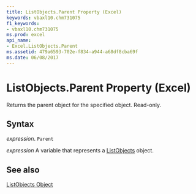 ```yaml
---
title: ListObjects.Parent Property (Excel)
keywords: vbaxl10.chm731075
f1_keywords:
- vbaxl10.chm731075
ms.prod: excel
api_name:
- Excel.ListObjects.Parent
ms.assetid: 479a6593-702e-f834-a944-a68df8cba69f
ms.date: 06/08/2017
---
```



# ListObjects.Parent Property (Excel)

Returns the parent object for the specified object. Read-only.


## Syntax

 _expression_. `Parent`

 _expression_ A variable that represents a [ListObjects](Excel.ListObjects.md) object.


## See also


[ListObjects Object](Excel.ListObjects.md)

